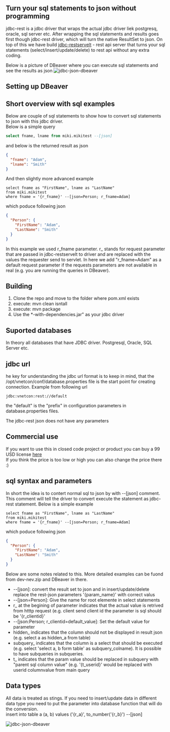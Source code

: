 ## Turn your sql statements to json without programming
jdbc-rest is a jdbc driver that wraps the actual jdbc driver liek postgresq, oracle, sql server etc.
After wrapping the sql statements and results goes first though jdbc-rest driver, which will turn the native ResultSet to json.
On top of this we have build [jdbc-restservelt](https://github.com/vnetcon/jdbc-restservlet) - rest api server that turns your sql statements (select/insert/update/delete) to rest api without any extra coding.
  
Below is a picture of DBeaver where you can execute sql statements and see the results as json
![jdbc-json-dbeaver](http://vnetcon.s3-website-eu-west-1.amazonaws.com/img/jdbc-json-dbeaverx.png)
  
## Setting up DBeaver
  



## Short overview with sql examples
Below are couple of sql statements to show how to convert sql statements to json with this jdbc driver.  
Below is a simple query
```sql
select fname, lname from miki.mikitest --[json]
```
and below is the returned result as json
```json
{
  "fname": "Adam",
  "lname": "Smith"
}
```

And then slightly more advanced example
```
select fname as "FirstName", lname as "LastName" 
from miki.mikitest 
where fname = '{r_fname}' --[json=Person; r_fname=Adam]
```
which poduce following json

```json
{
  "Person": {
    "FirstName": "Adam",
    "LastName": "Smith"
  }
}
```
In this example we used r_fname parameter. r_ stands for request parameter that are passed in jdbc-restservelt to driver and are replaced with the values the requester send to servlet. In here we add "r_fname=Adam" as a default request parameter if the requests parameters are not available in real (e.g. you are running the queries in DBeaver).


<!--
## Quick Start (for windows 64bit) - updated 06/03/2020 (dd/mm/yyyy)
For setting up the development environment you don't need install anything. 
You just download the zip file and start the downloaded software with following steps:  

* create folder c:\vnetcon
* Download Development environment [here](http://vnetcon.s3-website-eu-west-1.amazonaws.com/dev-env.zip) to c:\vnetcon
* unzip the file. After this you should have c:\vnetcon\dev-env folder
* Create folder c:\etc\vnetcon and copy the database.properties file there
* Start apache drill by double clicking 1_StartDrill.bat
* Start database by double clicking 1_StartPostgreSQL.bat
* Start [DBeaver](https://dbeaver.io/) database tool by double clicking 2_StartDBeaver.bat
* Start Tomcat by double clicking 3_StartTomcat8.bat

After this you can point your browser to http://localhost:8080/jdbc-rest/rest/default/getUser/v1?userid=3 
to see the demo json.  
The DBeaver has ready configured setting for creating and executing sql statements against local postgresql database.
-->


## Building
1. Clone the repo and move to the folder where pom.xml exists
2. execute: mvn clean isntall
3. execute: mvn package  
4. Use the *-with-dependencies.jar" as your jdbc driver

## Suported databases
In theory all databases that have JDBC driver. Postgresql, Oracle, SQL Server etc.

## jdbc url
he key for understanding the jdbc url format is to keep in mind, that the /opt/vnetcon/conf/database.properties file is the 
start point for creating connection. Example from following url
  
```
jdbc:vnetcon:rest://default
```

  
the "default" is the "prefix" in configuration parameters in database.properties files.
  
The jdbc-rest json does not have any parameters

## Commercial use
If you want to use this in closed code project or product you can buy a 99 USD license [here](https://vnetcon.com)  
If you think the price is too low or high you can also change the price there :)

## sql syntax and parameters
In short the idea is to contert normal sql to json by with --[json] comment. This comment will tell the driver 
to convert execute the statement as jdbc-rest statement. Below is a simple example

```
select fname as "FirstName", lname as "LastName" 
from miki.mikitest 
where fname = '{r_fname}' --[json=Person; r_fname=Adam]
```
which poduce following json

```json
{
  "Person": {
    "FirstName": "Adam",
    "LastName": "Smith"
  }
}
```

Below are some notes related to this. More detailed examples can be fuond from dev-nev.zip and DBeaver in there.
* --[json]: convert the result set to json and in insert/update/delete replace the rest-json parameters '{param_name}' with correct valus
* --[json=Person]: Give the name for root elemente in select statements
* r_ at the begining of parameter indicates that the actual value is retrived from htttp request (e.g. client send client id the parameter is sql should be '{r_clientid}'
* --[json:Person; r_clientid=default_value]: Set the default value for parameter 
* hidden_ indicates that the column should not be displayed in result json (e.g. select a as hidden_a from table)
* subquery_ indicates that the column is a select that should be executed (e.g. select 'select a, b form table' as subquery_colname). It is possible to have subqueries in subqueries.
* t_ indicates that the param value should be replaced in subquery with "parent sql column value" (e.g.  '{t_userid}' would be replaced with userid columnvalue from main query

## Data types
All data is treated as stings. If you need to insert/update data in different data type you need to put the parameter into database function that will do the conversion.  
insert into table a (a, b) values ('{r_a}', to_number('{r_b}') --[json]


![jdbc-json-dbeaver](http://vnetcon.s3-website-eu-west-1.amazonaws.com/img/jdbc-json-dbeaverx.png)



